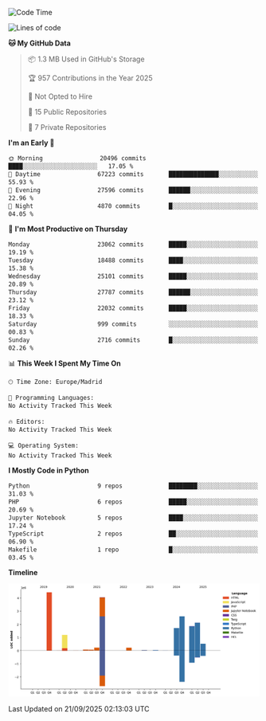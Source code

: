 <!--START_SECTION:waka-->
![Code Time](http://img.shields.io/badge/Code%20Time-839%20hrs%2038%20mins-blue)

![Lines of code](https://img.shields.io/badge/From%20Hello%20World%20I%27ve%20Written-19.1%20million%20lines%20of%20code-blue)

**🐱 My GitHub Data** 

> 📦 1.3 MB Used in GitHub's Storage 
 > 
> 🏆 957 Contributions in the Year 2025
 > 
> 🚫 Not Opted to Hire
 > 
> 📜 15 Public Repositories 
 > 
> 🔑 7 Private Repositories 
 > 
**I'm an Early 🐤** 

```text
🌞 Morning                20496 commits       ████░░░░░░░░░░░░░░░░░░░░░   17.05 % 
🌆 Daytime                67223 commits       ██████████████░░░░░░░░░░░   55.93 % 
🌃 Evening                27596 commits       ██████░░░░░░░░░░░░░░░░░░░   22.96 % 
🌙 Night                  4870 commits        █░░░░░░░░░░░░░░░░░░░░░░░░   04.05 % 
```
📅 **I'm Most Productive on Thursday** 

```text
Monday                   23062 commits       █████░░░░░░░░░░░░░░░░░░░░   19.19 % 
Tuesday                  18488 commits       ████░░░░░░░░░░░░░░░░░░░░░   15.38 % 
Wednesday                25101 commits       █████░░░░░░░░░░░░░░░░░░░░   20.89 % 
Thursday                 27787 commits       ██████░░░░░░░░░░░░░░░░░░░   23.12 % 
Friday                   22032 commits       █████░░░░░░░░░░░░░░░░░░░░   18.33 % 
Saturday                 999 commits         ░░░░░░░░░░░░░░░░░░░░░░░░░   00.83 % 
Sunday                   2716 commits        █░░░░░░░░░░░░░░░░░░░░░░░░   02.26 % 
```


📊 **This Week I Spent My Time On** 

```text
🕑︎ Time Zone: Europe/Madrid

💬 Programming Languages: 
No Activity Tracked This Week

🔥 Editors: 
No Activity Tracked This Week

💻 Operating System: 
No Activity Tracked This Week
```

**I Mostly Code in Python** 

```text
Python                   9 repos             ████████░░░░░░░░░░░░░░░░░   31.03 % 
PHP                      6 repos             █████░░░░░░░░░░░░░░░░░░░░   20.69 % 
Jupyter Notebook         5 repos             ████░░░░░░░░░░░░░░░░░░░░░   17.24 % 
TypeScript               2 repos             ██░░░░░░░░░░░░░░░░░░░░░░░   06.90 % 
Makefile                 1 repo              █░░░░░░░░░░░░░░░░░░░░░░░░   03.45 % 
```



**Timeline**

![Lines of Code chart](https://raw.githubusercontent.com/danisoronellas/danisoronellas/main/assets/bar_graph.png)


 Last Updated on 21/09/2025 02:13:03 UTC
<!--END_SECTION:waka-->
